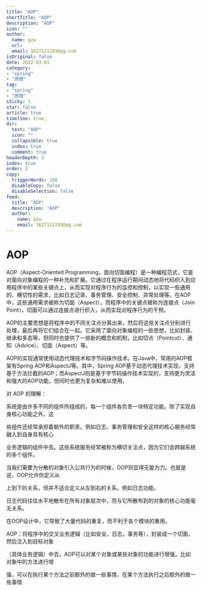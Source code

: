 ```yaml
---
title: "AOP"
shortTitle: "AOP"
description: "AOP"
icon: ""
author: 
  name: gzw
  url: 
  email: 1627121193@qq.com
isOriginal: false
date: 2022-03-01
category: 
- "spring"
- "原理"
tag:
- "spring"
- "原理"
sticky: 1
star: false
article: true
timeline: true,
dir:
  text: "AOP"
  icon: ""
  collapsible: true
  index: true
  comment: true
headerDepth: 3
index: true
order: 2
copy:
  triggerWords: 100
  disableCopy: false
  disableSelection: false
feed:
  title: "AOP"
  description: "AOP"
  author:
    name: gzw
    email: 1627121193@qq.com
---
```






# AOP

AOP（Aspect-Oriented Programming，面向切面编程）是一种编程范式，它是对面向对象编程的一种补充和扩展。它通过在程序运行期间动态地将代码织入到应用程序中的某些关键点上，从而实现对程序行为的监控和控制，以实现一些通用的、横切性的需求，比如日志记录、事务管理、安全控制、异常处理等。在AOP中，这些通用需求被称为切面（Aspect），而程序中的关键点被称为连接点（Join Point），切面可以通过连接点进行织入，从而实现对程序行为的干预。

AOP的主要思想是将程序中的不同关注点分离出来，然后将这些关注点分别进行处理，最后再将它们组合在一起。它采用了面向对象编程的一些思想，比如封装、继承和多态等，但同时也提供了一些新的概念和机制，比如切点（Pointcut）、通知（Advice）、切面（Aspect）等。

AOP的实现通常使用动态代理技术和字节码操作技术。在Java中，常用的AOP框架有Spring AOP和AspectJ等。其中，Spring AOP基于动态代理技术实现，支持基于方法拦截的AOP；而AspectJ则是基于字节码操作技术实现的，支持更为灵活和强大的AOP功能，但同时也更为复杂和难以使用。



对 AOP 的理解：

系统是由许多不同的组件所组成的，每一个组件各负责一块特定功能。除了实现自身核心功能之外，这

些组件还经常承担着额外的职责。例如日志、事务管理和安全这样的核心服务经常融入到自身具有核心

业务逻辑的组件中去。这些系统服务经常被称为横切关注点，因为它们会跨越系统的多个组件。

当我们需要为分散的对象引入公共行为的时候，OOP则显得无能为力。也就是说，OOP允许你定义从

上到下的关系，但并不适合定义从左到右的关系。例如日志功能。

日志代码往往水平地散布在所有对象层次中，而与它所散布到的对象的核心功能毫无关系。

在OOP设计中，它导致了大量代码的重复，而不利于各个模块的重用。

AOP：将程序中的交叉业务逻辑（比如安全，日志，事务等），封装成一个切面，然后注入到目标对象

（具体业务逻辑）中去。AOP可以对某个对象或某些对象的功能进行增强，比如对象中的方法进行增

强，可以在执行某个方法之前额外的做一些事情，在某个方法执行之后额外的做一些事情